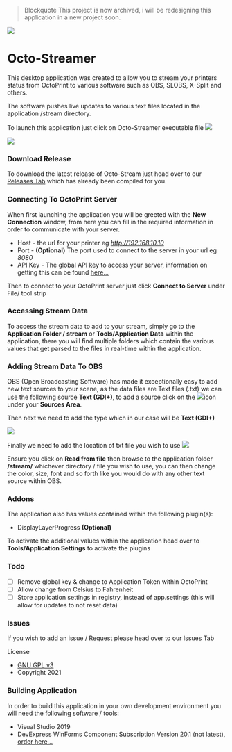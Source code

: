 > Blockquote
> This project is now archived, i will be redesigning this application in a new project soon.


![](https://dualznz.space/static/Octo-Streamer/ico.png)

# Octo-Streamer

This desktop application was created to allow you to stream your printers status from OctoPrint to various software such as OBS, SLOBS, X-Split and others.

The software pushes live updates to various text files located in the application /stream directory.

To launch this application just click on Octo-Streamer executable file ![](https://dualznz.space/static/Octo-Streamer/ostreamEXE.png)

![](https://gyazo.com/6c96d6bc7621b2ba54371f547b495a18.gif)

### Download Release

To download the latest release of Octo-Stream just head over to our [Releases Tab](https://github.com/dualznz/Octo-Streamer/releases) which has already been compiled for you.

### Connecting To OctoPrint Server

When first launching the application you will be greeted with the **New Connection** window, from here you can fill in the required information in order to communicate with your server.

- Host - the url for your printer eg *http://192.168.10.10*
- Port - **(Optional)** The port used to connect to the server in your url eg *8080*
- API Key - The global API key to access your server, information on getting this can be found [here...](https://docs.octoprint.org/en/master/api/general.html#authorization)

Then to connect to your OctoPrint server just click **Connect to Server** under File/ tool strip

### Accessing Stream Data

To access the stream data to add to your stream, simply go to the **Application Folder / stream** or **Tools/Application Data** within the application, there you will find multiple folders which contain the various values that get parsed to the files in real-time within the application.

### Adding Stream Data To OBS

OBS (Open Broadcasting Software) has made it exceptionally easy to add new text sources to your scene, as the data files are Text files (.txt) we can use the following source **Text (GDI+)**, to add a source click on the  ![](https://dualznz.space/static/Octo-Streamer/plus.png)icon under your **Sources Area**.

Then next we need to add the type which in our case will be **Text (GDI+)** 

![](https://dualznz.space/static/Octo-Streamer/source.png)

Finally we need to add the location of txt file you wish to use ![](https://dualznz.space/static/Octo-Streamer/medialink.png)

Ensure you click on **Read from file** then browse to the application folder **/stream/** whichever directory / file you wish to use, you can then change the color, size, font and so forth like you would do with any other text source within OBS.

### Addons

The application also has values contained within the following plugin(s):

- DisplayLayerProgress **(Optional)**

To activate the additional values within the application head over to **Tools/Application Settings** to activate the plugins

### Todo

- [ ] Remove global key & change to Application Token within OctoPrint
- [ ] Allow change from Celsius to Fahrenheit
- [ ] Store application settings in registry, instead of app.settings (this will allow for updates to not reset data)

### Issues

If you wish to add an issue / Request please head over to our Issues Tab

License

- [GNU GPL v3](https://www.gnu.org/licenses/gpl-3.0.html)
- Copyright 2021

### Building Application

In order to build this application in your own development environment you will need the following software / tools:

- Visual Studio 2019 
- DevExpress WinForms Component Subscription Version 20.1 (not latest), [order here...](https://www.devexpress.com/products/net/controls/winforms/)

